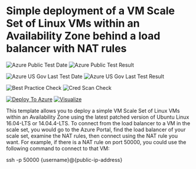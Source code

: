# Simple deployment of a VM Scale Set of Linux VMs within an Availability Zone behind a load balancer with NAT rules

![Azure Public Test Date](https://azurequickstartsservice.blob.core.windows.net/badges/201-vmss-linux-nat-zones/PublicLastTestDate.svg)
![Azure Public Test Result](https://azurequickstartsservice.blob.core.windows.net/badges/201-vmss-linux-nat-zones/PublicDeployment.svg)

![Azure US Gov Last Test Date](https://azurequickstartsservice.blob.core.windows.net/badges/201-vmss-linux-nat-zones/FairfaxLastTestDate.svg)
![Azure US Gov Last Test Result](https://azurequickstartsservice.blob.core.windows.net/badges/201-vmss-linux-nat-zones/FairfaxDeployment.svg)

![Best Practice Check](https://azurequickstartsservice.blob.core.windows.net/badges/201-vmss-linux-nat-zones/BestPracticeResult.svg)
![Cred Scan Check](https://azurequickstartsservice.blob.core.windows.net/badges/201-vmss-linux-nat-zones/CredScanResult.svg)

[![Deploy To Azure](https://raw.githubusercontent.com/fathym-it/azure-quickstart-templates/master/1-CONTRIBUTION-GUIDE/images/deploytoazure.svg?sanitize=true)](https://portal.azure.com/#create/Microsoft.Template/uri/https%3A%2F%2Fraw.githubusercontent.com%2Ffathym-it%2Fazure-quickstart-templates%2Fmaster%2F201-vmss-linux-nat-zones%2Fazuredeploy.json)  [![Visualize](https://raw.githubusercontent.com/fathym-it/azure-quickstart-templates/master/1-CONTRIBUTION-GUIDE/images/visualizebutton.svg?sanitize=true)](http://armviz.io/#/?load=https%3A%2F%2Fraw.githubusercontent.com%2Ffathym-it%2Fazure-quickstart-templates%2Fmaster%2F201-vmss-linux-nat-zones%2Fazuredeploy.json)

This template allows you to deploy a simple VM Scale Set of Linux VMs within an Availability Zone using the latest patched version of Ubuntu Linux 16.04-LTS or 14.04.4-LTS. To connect from the load balancer to a VM in the scale set, you would go to the Azure Portal, find the load balancer of your scale set, examine the NAT rules, then connect using the NAT rule you want. For example, if there is a NAT rule on port 50000, you could use the following command to connect to that VM:

ssh -p 50000 {username}@{public-ip-address}



